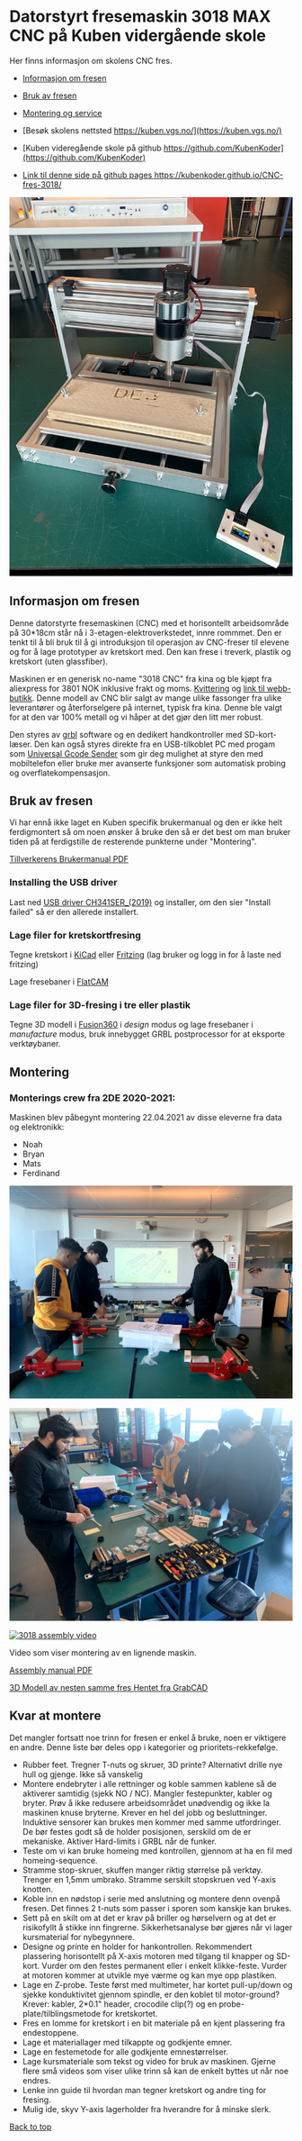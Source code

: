 # Datorstyrt fresemaskin 3018 MAX CNC på Kuben vidergående skole

Her finns informasjon om skolens CNC fres.
* [Informasjon om fresen](README.md#informasjon-om-fresen)
* [Bruk av fresen](README.md#bruk-av-fresen)
* [Montering og service](README.md#montering)

* [Besøk skolens nettsted https://kuben.vgs.no/](https://kuben.vgs.no/)
* [Kuben videregående skole på github https://github.com/KubenKoder](https://github.com/KubenKoder)
* [Link til denne side på github pages https://kubenkoder.github.io/CNC-fres-3018/ ](https://kubenkoder.github.io/CNC-fres-3018/)

![Montert fres](img/montert.jpg)

## Informasjon om fresen

Denne datorstyrte fresemaskinen (CNC) med et horisontellt arbeidsområde på 30*18cm står nå i 3-etagen-elektroverkstedet, innre rommmet. Den er tenkt til å bli bruk til å gi introduksjon til operasjon av CNC-freser til elevene og for å lage prototyper av kretskort med. Den kan frese i treverk, plastik og kretskort (uten glassfiber). 

Maskinen er en generisk no-name "3018 CNC" fra kina og ble kjøpt fra aliexpress for 3801 NOK inklusive frakt og moms. [Kvittering](CNC_order.pdf) og [link til webb-butikk](https://www.aliexpress.com/item/1005001728210352.html). Denne modell av CNC blir salgt av mange ulike fassonger fra ulike leverantører og återforselgere på internet, typisk fra kina. Denne ble valgt for at den var 100% metall og vi håper at det gjør den litt mer robust.

Den styres av [grbl](https://github.com/gnea/grbl/wiki) software og en dedikert handkontroller med SD-kort-læser. Den kan også styres direkte fra en USB-tilkoblet PC med progam som [Universal Gcode Sender](https://winder.github.io/ugs_website/) som gir deg mulighet at styre den med mobiltelefon eller bruke mer avanserte funksjoner som automatisk probing og overflatekompensasjon. 

## Bruk av fresen

Vi har ennå ikke laget en Kuben specifik brukermanual og den er ikke helt ferdigmontert så om noen ønsker å bruke den så er det best om man bruker tiden på at ferdigstille de resterende punkterne under "Montering".

[Tillverkerens Brukermanual PDF](Manualer/User_manual.pdf)

### Installing the USB driver
Last ned [USB driver CH341SER_(2019)](CH341SER_(2019).EXE) og installer, om den sier "Install failed" så er den allerede installert.

### Lage filer for kretskortfresing

Tegne kretskort i [KiCad](https://kicad.org/) eller [Fritzing](https://fritzing.org/) (lag bruker og logg in for å laste ned fritzing)

Lage fresebaner i [FlatCAM](http://flatcam.org/)

### Lage filer for 3D-fresing i tre eller plastik

Tegne 3D modell i [Fusion360](https://www.autodesk.com/products/fusion-360) i *design* modus og lage fresebaner i *manufacture* modus, bruk innebygget GRBL postprocessor for at eksporte verktøybaner.

## Montering

### Monterings crew fra 2DE 2020-2021:

Maskinen blev påbegynt montering 22.04.2021 av disse eleverne fra data og elektronikk: 

* Noah
* Bryan
* Mats
* Ferdinand

![montering2](img/montering1.jpg)

![montering2](img/montering2.jpg)

[![3018 assembly video](http://img.youtube.com/vi/l4cpBdhWzJc/0.jpg)](http://www.youtube.com/watch?v=l4cpBdhWzJc "3018 assembly video")

Video som viser montering av en lignende maskin.

[Assembly manual PDF](Manualer/User_manual.pdf)

[3D Modell av nesten samme fres ](cnc-router-3018-black-1.snapshot.3.zip) 
[Hentet fra GrabCAD](https://grabcad.com/library/cnc-router-3018-black-1)

## Kvar at montere

Det mangler fortsatt noe trinn for fresen er enkel å bruke, noen er viktigere en andre. Denne liste bør deles opp i kategorier og prioritets-rekkefølge.

* Rubber feet. Tregner T-nuts og skruer, 3D printe? Alternativt drille nye hull og gjenge. Ikke så vanskelig
* Montere endebryter i alle rettninger og koble sammen kablene så de aktiverer samtidig (sjekk NO / NC). Mangler festepunkter, kabler og bryter. Prøv å ikke redusere arbeidsområdet unødvendig og ikke la maskinen knuse bryterne. Krever en hel del jobb og besluttninger. Induktive sensorer kan brukes men kommer med samme utfordringer. De bør festes godt så de holder posisjonen, serskild om de er mekaniske. Aktiver Hard-limits i GRBL når de funker.
 * Teste om vi kan bruke homeing med kontrollen, gjennom at ha en fil med homeing-sequence. 
* Stramme stop-skruer, skuffen manger riktig størrelse på verktøy. Trenger en 1,5mm umbrako. Stramme serskilt stopskruen ved Y-axis knotten. 
* Koble inn en nødstop i serie med anslutning og montere denn ovenpå fresen. Det finnes 2 t-nuts som passer i sporen som kanskje kan brukes.
* Sett på en skilt om at det er krav på briller og hørselvern og at det er risikofyllt å stikke inn fingrerne. Sikkerhetsanalyse bør gjøres når vi lager kursmaterial for nybegynnere.
* Designe og printe en holder for hankontrollen. Rekommendert plassering horisontellt på X-axis motoren med tilgang til knapper og SD-kort. Vurder om den festes permanent eller i enkelt klikke-feste. Vurder at motoren kommer at utvikle mye værme og kan mye opp plastiken.  
* Lage en Z-probe. Teste først med multimeter, har kortet pull-up/down og sjekke konduktivitet gjennom spindle, er den koblet til motor-ground? Krever: kabler, 2*0.1" header, crocodile clip(?) og en probe-plate/tilblingsmetode for kretskortet.
* Fres en lomme for kretskort i en bit materiale på en kjent plassering fra endestoppene. 
* Lage et materiallager med tilkappte og godkjente emner.
* Lage en festemetode for alle godkjente emnestørrelser.
* Lage kursmateriale som tekst og video for bruk av maskinen. Gjerne flere små videos som viser ulike trinn så kan de enkelt byttes ut når noe endres.
* Lenke inn guide til hvordan man tegner kretskort og andre ting for fresing.
* Mulig ide, skyv Y-axis lagerholder fra hverandre for å minske slerk. 

[Back to top](https://kubenkoder.github.io/CNC-fres-3018/)
